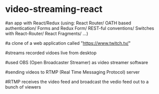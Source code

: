 # video-streaming-react

#an app with React/Redux (using: React Router/ OATH based authentication/ Forms and Redux Form/ REST-ful conventions/ Switches with React-Router/ React Fragments/ ...) 

#a clone of a web application called "https://www.twitch.tv/" 

#streams recorded vidoes live from desktop

#used OBS (Open Broadcaster Streamer) as video streamer software

#sending videos to RTMP (Real Time Messaging Protocol) server

#RTMP receives the video feed and broadcast the vedio feed out to a bunch of viewers
